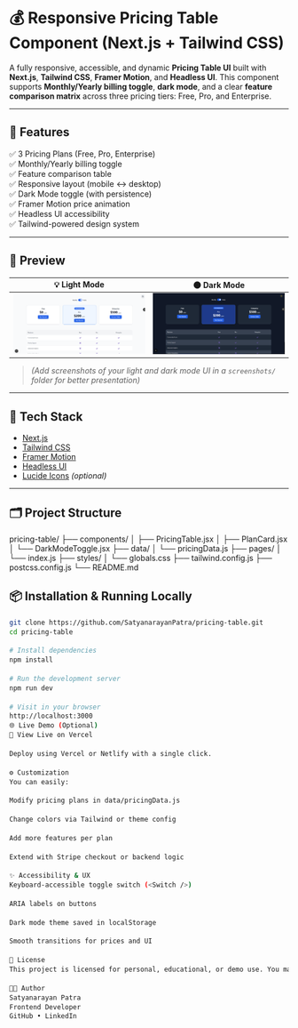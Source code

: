 # 💰 Responsive Pricing Table Component (Next.js + Tailwind CSS)

A fully responsive, accessible, and dynamic **Pricing Table UI** built with **Next.js**, **Tailwind CSS**, **Framer Motion**, and **Headless UI**. This component supports **Monthly/Yearly billing toggle**, **dark mode**, and a clear **feature comparison matrix** across three pricing tiers: Free, Pro, and Enterprise.

---

## 🚀 Features

✅ 3 Pricing Plans (Free, Pro, Enterprise)  
✅ Monthly/Yearly billing toggle  
✅ Feature comparison table  
✅ Responsive layout (mobile ↔ desktop)  
✅ Dark Mode toggle (with persistence)  
✅ Framer Motion price animation  
✅ Headless UI accessibility  
✅ Tailwind-powered design system

---

## 📸 Preview

| 💡 Light Mode                        | 🌑 Dark Mode                       |
| ------------------------------------ | ---------------------------------- |
| ![Light UI](./screenshots/light.png) | ![Dark UI](./screenshots/Dark.png) |

> _(Add screenshots of your light and dark mode UI in a `screenshots/` folder for better presentation)_

---

## 🧱 Tech Stack

-   [Next.js](https://nextjs.org/)
-   [Tailwind CSS](https://tailwindcss.com/)
-   [Framer Motion](https://www.framer.com/motion/)
-   [Headless UI](https://headlessui.dev/)
-   [Lucide Icons](https://lucide.dev/) _(optional)_

---

## 🗂️ Project Structure

pricing-table/
├── components/
│ ├── PricingTable.jsx
│ ├── PlanCard.jsx
│ └── DarkModeToggle.jsx
├── data/
│ └── pricingData.js
├── pages/
│ └── index.js
├── styles/
│ └── globals.css
├── tailwind.config.js
├── postcss.config.js
└── README.md



## 📦 Installation & Running Locally

```bash
git clone https://github.com/SatyanarayanPatra/pricing-table.git
cd pricing-table

# Install dependencies
npm install

# Run the development server
npm run dev

# Visit in your browser
http://localhost:3000
🌐 Live Demo (Optional)
🔗 View Live on Vercel

Deploy using Vercel or Netlify with a single click.

⚙️ Customization
You can easily:

Modify pricing plans in data/pricingData.js

Change colors via Tailwind or theme config

Add more features per plan

Extend with Stripe checkout or backend logic

✨ Accessibility & UX
Keyboard-accessible toggle switch (<Switch />)

ARIA labels on buttons

Dark mode theme saved in localStorage

Smooth transitions for prices and UI

📄 License
This project is licensed for personal, educational, or demo use. You may adapt and customize it freely.

👨‍💻 Author
Satyanarayan Patra
Frontend Developer
GitHub • LinkedIn
```
